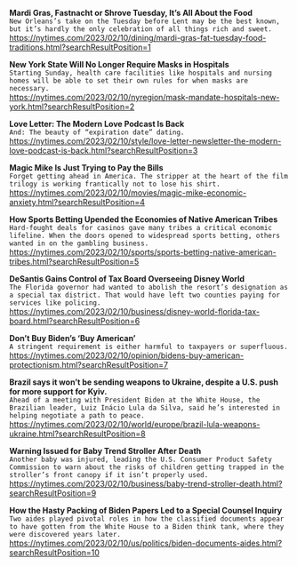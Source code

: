 **Mardi Gras, Fastnacht or Shrove Tuesday, It’s All About the Food**\
`New Orleans’s take on the Tuesday before Lent may be the best known, but it’s hardly the only celebration of all things rich and sweet.`\
https://nytimes.com/2023/02/10/dining/mardi-gras-fat-tuesday-food-traditions.html?searchResultPosition=1

**New York State Will No Longer Require Masks in Hospitals**\
`Starting Sunday, health care facilities like hospitals and nursing homes will be able to set their own rules for when masks are necessary.`\
https://nytimes.com/2023/02/10/nyregion/mask-mandate-hospitals-new-york.html?searchResultPosition=2

**Love Letter: The Modern Love Podcast Is Back**\
`And: The beauty of “expiration date” dating.`\
https://nytimes.com/2023/02/10/style/love-letter-newsletter-the-modern-love-podcast-is-back.html?searchResultPosition=3

**Magic Mike Is Just Trying to Pay the Bills**\
`Forget getting ahead in America. The stripper at the heart of the film trilogy is working frantically not to lose his shirt.`\
https://nytimes.com/2023/02/10/movies/magic-mike-economic-anxiety.html?searchResultPosition=4

**How Sports Betting Upended the Economies of Native American Tribes**\
`Hard-fought deals for casinos gave many tribes a critical economic lifeline. When the doors opened to widespread sports betting, others wanted in on the gambling business.`\
https://nytimes.com/2023/02/10/sports/sports-betting-native-american-tribes.html?searchResultPosition=5

**DeSantis Gains Control of Tax Board Overseeing Disney World**\
`The Florida governor had wanted to abolish the resort’s designation as a special tax district. That would have left two counties paying for services like policing.`\
https://nytimes.com/2023/02/10/business/disney-world-florida-tax-board.html?searchResultPosition=6

**Don’t Buy Biden’s ‘Buy American’**\
`A stringent requirement is either harmful to taxpayers or superfluous.`\
https://nytimes.com/2023/02/10/opinion/bidens-buy-american-protectionism.html?searchResultPosition=7

**Brazil says it won’t be sending weapons to Ukraine, despite a U.S. push for more support for Kyiv.**\
`Ahead of a meeting with President Biden at the White House, the Brazilian leader, Luiz Inácio Lula da Silva, said he’s interested in helping negotiate a path to peace.`\
https://nytimes.com/2023/02/10/world/europe/brazil-lula-weapons-ukraine.html?searchResultPosition=8

**Warning Issued for Baby Trend Stroller After Death**\
`Another baby was injured, leading the U.S. Consumer Product Safety Commission to warn about the risks of children getting trapped in the stroller’s front canopy if it isn’t properly used.`\
https://nytimes.com/2023/02/10/business/baby-trend-stroller-death.html?searchResultPosition=9

**How the Hasty Packing of Biden Papers Led to a Special Counsel Inquiry**\
`Two aides played pivotal roles in how the classified documents appear to have gotten from the White House to a Biden think tank, where they were discovered years later.`\
https://nytimes.com/2023/02/10/us/politics/biden-documents-aides.html?searchResultPosition=10

